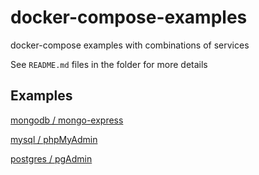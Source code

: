 # docker-compose-examples

docker-compose examples with combinations of services

See `README.md` files in the folder for more details

## Examples

[mongodb / mongo-express](./mongodb-mongo-express/)

[mysql / phpMyAdmin](./mysql-phpMyAdmin/)

[postgres / pgAdmin](./postgres-pgAdmin/)
